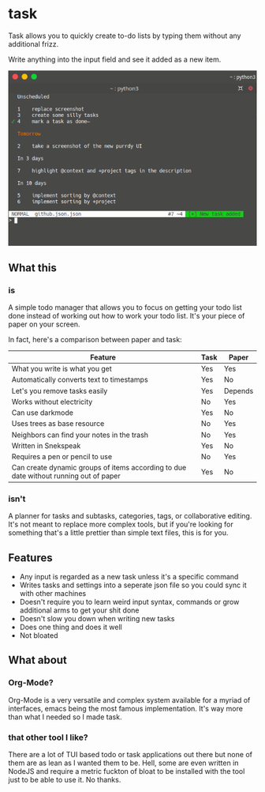 # task
Task allows you to quickly create to-do lists by typing them without any additional frizz.

Write anything into the input field and see it added as a new item.

![](task.png?raw=true)

## What this
### is
A simple todo manager that allows you to focus on getting your todo list done instead of working out how to work your todo list. It's your piece of paper on your screen.

In fact, here's a comparison between paper and task:

Feature | Task | Paper
--- | --- | ---
What you write is what you get | Yes | Yes
Automatically converts text to timestamps | Yes | No
Let's you remove tasks easily | Yes | Depends
Works without electricity | No | Yes
Can use darkmode | Yes | No
Uses trees as base resource | No | Yes
Neighbors can find your notes in the trash | No | Yes
Written in Snekspeak | Yes | No
Requires a pen or pencil to use | No | Yes
Can create dynamic groups of items according to due date without running out of paper | Yes | No

### isn't
A planner for tasks and subtasks, categories, tags, or collaborative editing. It's not meant to replace more complex tools, but if you're looking for something that's a little prettier than simple text files, this is for you.

## Features
- Any input is regarded as a new task unless it's a specific command
- Writes tasks and settings into a seperate json file so you could sync it with other machines
- Doesn't require you to learn weird input syntax, commands or grow additional arms to get your shit done
- Doesn't slow you down when writing new tasks
- Does one thing and does it well
- Not bloated

## What about
### Org-Mode?
Org-Mode is a very versatile and complex system available for a myriad of interfaces, emacs being the most famous implementation. It's way more than what I needed so I made task.

### that other tool I like?
There are a lot of TUI based todo or task applications out there but none of them are as lean as I wanted them to be. Hell, some are even written in NodeJS and require a metric fuckton of bloat to be installed with the tool just to be able to use it. No thanks.
